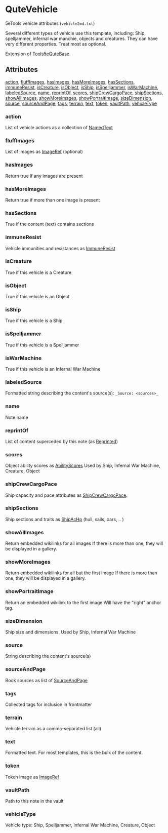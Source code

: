 # QuteVehicle

5eTools vehicle attributes (`vehicle2md.txt`)

Several different types of vehicle use this template, including:
Ship, spelljammer, infernal war manchie, objects and creatures.
They can have very different properties. Treat most as optional.

Extension of [Tools5eQuteBase](../Tools5eQuteBase.md).

## Attributes

[action](#action), [fluffImages](#fluffimages), [hasImages](#hasimages), [hasMoreImages](#hasmoreimages), [hasSections](#hassections), [immuneResist](#immuneresist), [isCreature](#iscreature), [isObject](#isobject), [isShip](#isship), [isSpelljammer](#isspelljammer), [isWarMachine](#iswarmachine), [labeledSource](#labeledsource), [name](#name), [reprintOf](#reprintof), [scores](#scores), [shipCrewCargoPace](#shipcrewcargopace), [shipSections](#shipsections), [showAllImages](#showallimages), [showMoreImages](#showmoreimages), [showPortraitImage](#showportraitimage), [sizeDimension](#sizedimension), [source](#source), [sourceAndPage](#sourceandpage), [tags](#tags), [terrain](#terrain), [text](#text), [token](#token), [vaultPath](#vaultpath), [vehicleType](#vehicletype)


### action

List of vehicle actions as a collection of [NamedText](../../NamedText.md)

### fluffImages

List of images as [ImageRef](../../ImageRef.md) (optional)

### hasImages

Return true if any images are present

### hasMoreImages

Return true if more than one image is present

### hasSections

True if the content (text) contains sections

### immuneResist

Vehicle immunities and resistances as [ImmuneResist](../ImmuneResist.md)

### isCreature

True if this vehicle is a Creature

### isObject

True if this vehicle is an Object

### isShip

True if this vehicle is a Ship

### isSpelljammer

True if this vehicle is a Spelljammer

### isWarMachine

True if this vehicle is an Infernal War Machine

### labeledSource

Formatted string describing the content's source(s): `_Source: <sources>_`

### name

Note name

### reprintOf

List of content superceded by this note (as [Reprinted](../../Reprinted.md))

### scores

Object ability scores as [AbilityScores](../AbilityScores.md)
Used by Ship, Infernal War Machine, Creature, Object

### shipCrewCargoPace

Ship capacity and pace attributes as [ShipCrewCargoPace](ShipCrewCargoPace.md).

### shipSections

Ship sections and traits as [ShipAcHp](ShipAcHp.md) (hull, sails,
oars, .. )

### showAllImages

Return embedded wikilinks for all images
If there is more than one, they will be displayed in a gallery.

### showMoreImages

Return embedded wikilinks for all but the first image
If there is more than one, they will be displayed in a gallery.

### showPortraitImage

Return an embedded wikilink to the first image
Will have the "right" anchor tag.

### sizeDimension

Ship size and dimensions. Used by Ship, Infernal War Machine

### source

String describing the content's source(s)

### sourceAndPage

Book sources as list of [SourceAndPage](../../SourceAndPage.md)

### tags

Collected tags for inclusion in frontmatter

### terrain

Vehicle terrain as a comma-separated list (all)

### text

Formatted text. For most templates, this is the bulk of the content.

### token

Token image as [ImageRef](../../ImageRef.md)

### vaultPath

Path to this note in the vault

### vehicleType

Vehicle type: Ship, Spelljammer, Infernal War Machine, Creature, Object
